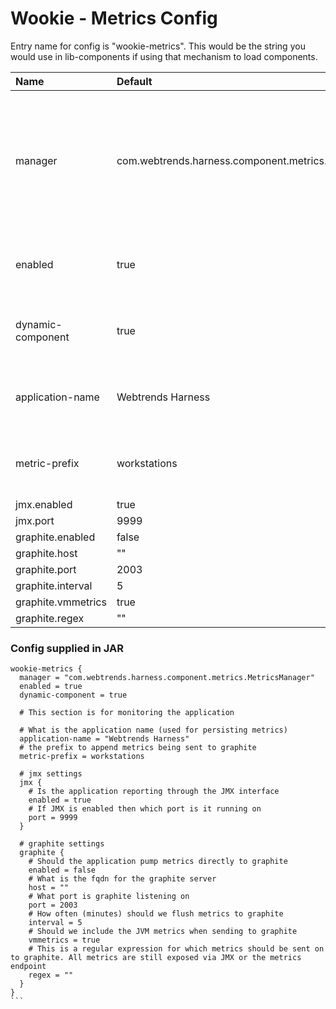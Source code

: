 # Wookie - Metrics Config

Entry name for config is "wookie-metrics". This would be the string you would use in lib-components if using that mechanism to load components.

| Name | Default | Description |
|:-----|:--------|:------------|
| manager | com.webtrends.harness.component.metrics.MetricsManager | This should never be overridden or changed, and changing this would most likely cause it to not start up. |
| enabled | true | whether this component is enabled or not. |
| dynamic-component | true | enables loading up the component dynamically |
| application-name | Webtrends Harness | application name used for persisting metrics |
| metric-prefix | workstations | prefix to append metrics being sent to graphite |
| jmx.enabled | true | |
| jmx.port | 9999 | |
| graphite.enabled | false | |
| graphite.host | "" | |
| graphite.port | 2003 | |
| graphite.interval | 5 | |
| graphite.vmmetrics | true | |
| graphite.regex | "" | |

### Config supplied in JAR

````
wookie-metrics {
  manager = "com.webtrends.harness.component.metrics.MetricsManager"
  enabled = true
  dynamic-component = true

  # This section is for monitoring the application

  # What is the application name (used for persisting metrics)
  application-name = "Webtrends Harness"
  # the prefix to append metrics being sent to graphite
  metric-prefix = workstations

  # jmx settings
  jmx {
    # Is the application reporting through the JMX interface
    enabled = true
    # If JMX is enabled then which port is it running on
    port = 9999
  }

  # graphite settings
  graphite {
    # Should the application pump metrics directly to graphite
    enabled = false
    # What is the fqdn for the graphite server
    host = ""
    # What port is graphite listening on
    port = 2003
    # How often (minutes) should we flush metrics to graphite
    interval = 5
    # Should we include the JVM metrics when sending to graphite
    vmmetrics = true
    # This is a regular expression for which metrics should be sent on to graphite. All metrics are still exposed via JMX or the metrics endpoint
    regex = ""
  }
}
```

